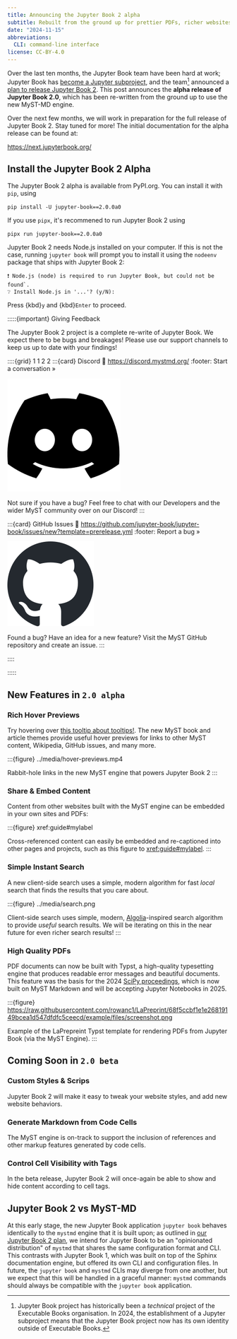 ```yaml
---
title: Announcing the Jupyter Book 2 alpha
subtitle: Rebuilt from the ground up for prettier PDFs, richer websites, and better tooling.
date: "2024-11-15"
abbreviations:
  CLI: command-line interface
license: CC-BY-4.0
---
```


Over the last ten months, the Jupyter Book team have been hard at work; Jupyter Book has [become a Jupyter subproject](https://github.com/jupyter/governance/pull/229), and the team[^jb-eb] announced a [plan to release Jupyter Book 2][plan]. This post announces the **alpha release of Jupyter Book 2.0**, which has been re-written from the ground up to use the new MyST-MD engine.

Over the next few months, we will work in preparation for the full release of Jupyter Book 2. Stay tuned for more! The initial documentation for the alpha release can be found at:

<https://next.jupyterbook.org/>

## Install the Jupyter Book 2 Alpha

The Jupyter Book 2 alpha is available from PyPI.org. You can install it with `pip`, using

```shell
pip install -U jupyter-book==2.0.0a0
```

If you use `pipx`, it's recommened to run Jupyter Book 2 using

```shell
pipx run jupyter-book==2.0.0a0
```

Jupyter Book 2 needs Node.js installed on your computer. If this is not the case, running `jupyter book` will prompt you to install it using the `nodeenv` package that ships with Jupyter Book 2:

```
❗ Node.js (node) is required to run Jupyter Book, but could not be found`.
❔ Install Node.js in '...'? (y/N):
```

Press {kbd}`y` and {kbd}`Enter` to proceed.

:::::{important} Giving Feedback

The Jupyter Book 2 project is a complete re-write of Jupyter Book. We expect there to be bugs and breakages! Please use our support channels to keep us up to date with your findings!

::::{grid} 1 1 2 2
:::{card} Discord
:link: https://discord.mystmd.org/
:footer: Start a conversation »

![](https://raw.githubusercontent.com/jupyter-book/jupyter-book/refs/heads/next/docs/media/images/discord-mark-black.svg)

Not sure if you have a bug? Feel free to chat with our Developers and the wider MyST community over on our Discord!
:::

:::{card} GitHub Issues
:link: https://github.com/jupyter-book/jupyter-book/issues/new?template=prerelease.yml
:footer: Report a bug »

![](https://raw.githubusercontent.com/jupyter-book/jupyter-book/refs/heads/next/docs/media/images/github-mark.svg)

Found a bug? Have an idea for a new feature? Visit the MyST GitHub repository and create an issue.
:::

::::

:::::

## New Features in `2.0 alpha`

### Rich Hover Previews

Try hovering over [this tooltip about tooltips!](https://en.wikipedia.org/wiki/Tooltip). The new MyST book and article themes provide useful hover previews for links to other MyST content, Wikipedia, GitHub issues, and many more.

:::{figure} ../media/hover-previews.mp4

Rabbit-hole links in the new MyST engine that powers Jupyter Book 2
:::

### Share & Embed Content

Content from other websites built with the MyST engine can be embedded in your own sites and PDFs:

:::{figure} xref:guide#mylabel

Cross-referenced content can easily be embedded and re-captioned into other pages and projects, such as this figure to <xref:guide#mylabel>.
:::

### Simple Instant Search

A new client-side search uses a simple, modern algorithm for fast _local_ search that finds the results that you care about.

:::{figure} ../media/search.png

Client-side search uses simple, modern, [Algolia](https://algolia.com)-inspired search algorithm to provide _useful_ search results. We will be iterating on this in the near future for even richer search results!
:::

### High Quality PDFs

PDF documents can now be built with Typst, a high-quality typesetting engine that produces readable error messages and beautiful documents. This feature was the basis for the 2024 [SciPy proceedings][proceedings], which is now built on MyST Markdown and will be accepting Jupyter Notebooks in 2025.

:::{figure} https://raw.githubusercontent.com/rowanc1/LaPreprint/68f5ccbf1e1e26819149bcea1d547dfdfc5ceecd/example/files/screenshot.png

Example of the LaPrepreint Typst template for rendering PDFs from Jupyter Book (via the MyST Engine).
:::

## Coming Soon in `2.0 beta`

### Custom Styles & Scrips

Jupyter Book 2 will make it easy to tweak your website styles, and add new website behaviors.

### Generate Markdown from Code Cells

The MyST engine is on-track to support the inclusion of references and other markup features generated by code cells.

### Control Cell Visibility with Tags

In the beta release, Jupyter Book 2 will once-again be able to show and hide content according to cell tags.

## Jupyter Book 2 vs MyST-MD

At this early stage, the new Jupyter Book application `jupyter book` behaves identically to the `mystmd` engine that it is built upon; as outlined in [our Jupyter Book 2 plan][plan], we intend for Jupyter Book to be an "opinionated distribution" of `mystmd` that shares the same configuration format and CLI. This contrasts with Jupyter Book 1, which was built on top of the Sphinx documentation engine, but offered its own CLI and configuration files. In future, the `jupyter book` and `mystmd` CLIs may diverge from one another, but we expect that this will be handled in a graceful manner: `mystmd` commands should always be compatible with the `jupyter book` application.

[proceedings]: https://proceedings.scipy.org
[plan]: https://executablebooks.org/en/latest/blog/2024-05-20-jupyter-book-myst/

[^jb-eb]: Jupyter Book project has historically been a _technical_ project of the Executable Books organisation. In 2024, the establishment of a Jupyter subproject means that the Jupyter Book project now has its own identity outside of Executable Books.

